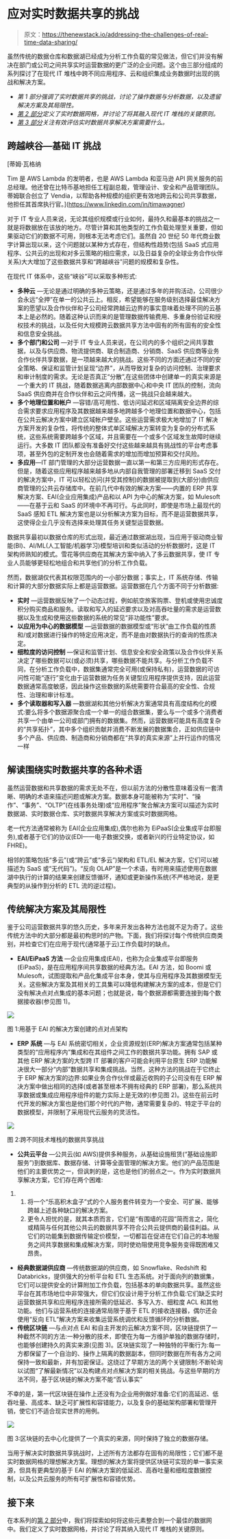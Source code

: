 # 应对实时数据共享的挑战

> 原文：<https://thenewstack.io/addressing-the-challenges-of-real-time-data-sharing/>

虽然传统的数据仓库和数据湖已经成为分析工作负载的常见做法，但它们并没有解决在部门或公司之间共享实时运营数据的更广泛的企业问题。这个由三部分组成的系列探讨了在现代 IT 堆栈中跨不同应用程序、云和组织集成业务数据时出现的挑战和解决方案。

*   *第 1 部分强调了实时数据共享的挑战，讨论了操作数据与分析数据，以及遗留解决方案及其局限性。*
*   *[第 2 部分](https://thenewstack.io/the-real-time-data-mesh-and-its-place-in-modern-it-stacks/)定义了实时数据网格，并讨论了将其融入现代 IT 堆栈的关键原则。*
*   *[第 3 部分](https://thenewstack.io/vendor-checklist-for-real-time-data-meshes/)关注有效评估实时数据共享解决方案需要什么。*

## 跨越峡谷—基础 IT 挑战

 [蒂姆·瓦格纳

Tim 是 AWS Lambda 的发明者，也是 AWS Lambda 和亚马逊 API 网关服务的前总经理。他还曾在比特币基地担任工程副总裁，管理设计、安全和产品管理团队。蒂姆联合创立了 Vendia，以帮助各种规模的组织更有效地跨云和公司共享数据，他担任其首席执行官。](https://www.linkedin.com/in/timawagner) 

对于 IT 专业人员来说，无论其组织规模或行业如何，最持久和最基本的挑战之一就是将数据放在该放的地方。尽管计算和其他类型的工作负载处理至关重要，但如果驱动它们的数据不可用，则根本无法考虑它们。虽然自 20 世纪 50 年代商业数字计算出现以来，这个问题就以某种方式存在，但结构性趋势(包括 SaaS 式应用程序、公共云的出现和对多云策略的相应需求，以及日益复杂的全球业务合作伙伴关系)大大增加了这些数据共享和“跨越峡谷”问题的规模和复杂性。

在现代 IT 体系中，这些“峡谷”可以采取多种形式:

*   **多种云** —无论是通过明确的多种云策略，还是通过多年的并购活动，公司很少会永远“全押”在单一的公共云上。相反，希望能够在服务级别选择最佳解决方案的愿望以及合作伙伴和子公司经常跨越云边界的事实意味着处理不同的云基本上是必然的。随着这种认识而来的是管理数据传输费用、多重身份验证和授权技术的挑战，以及任何大规模跨云数据共享方法中固有的所有固有的安全性和信息安全挑战。
*   **多个部门和公司** —对于 IT 专业人员来说，在公司内的多个组织之间共享数据，以及与供应商、物流提供商、联合制造商、分销商、SaaS 供应商等业务合作伙伴共享数据，是一项越来越大的挑战。这些不同的方面还通过不同的安全策略、保证和监管计划呈现“边界”，从而导致对复杂的访问控制、治理要求和审计制度的需求。无论是否真正“分散”,在这些团体中创建单一的真实来源是一个重大的 IT 挑战，随着数据逃离内部数据中心和中央 IT 团队的控制，流向 SaaS 供应商并在合作伙伴和云之间传播，这一挑战只会越来越大。
*   **多个地理位置和帐户** —容错/高可用性、低访问延迟和区域隔离安全边界的综合需求要求应用程序及其数据越来越多地跨越多个地理位置和数据中心，包括在公共云解决方案中建立区域帐户壁垒。这些运营需求极大地增加了 IT 解决方案开发的复杂性，将传统的整体式单区域解决方案转变为复杂的分布式系统，这些系统需要跨越多个区域，并且需要在一个或多个区域发生故障时继续运行。大多数 IT 团队都没有准备好交付这些越来越具有挑战性的平台考虑事项，甚至外包的定制开发也会随着需求的增加而增加预算和交付风险。
*   **多应用**—IT 部门管理的大部分运营数据一直以第一和第三方应用的形式存在。但是，随着这些应用程序越来越多地从内部自我管理的部署迁移到 SaaS 交付的解决方案中，IT 可以轻松访问(并受其控制)的数据被提取到(大部分)由供应商管理的公共云存储库中。在前几代中有效的解决方案——内置的 ERP 共享解决方案、EAI(企业应用集成)产品和以 API 为中心的解决方案，如 Mulesoft——在基于云和 SaaS 的环境中不再可行。与此同时，即使是市场上最现代的 SaaS 感知 ETL 解决方案也是以分析解决方案为目标，而不是运营数据共享，这使得企业几乎没有选择来处理其任务关键型运营数据。

数据共享最初以数据仓库的形式出现，最近通过数据湖出现，当应用于驱动商业智能(BI)、AI/ML(人工智能/机器学习)模型培训和类似活动的分析数据时，这是 IT 架构师熟知的模式。雪花等供应商在其解决方案中纳入了多云数据共享，使 IT 专业人员能够更轻松地组合和共享他们的分析工作负载。

然而，数据湖仅代表其权限范围内的一小部分数据；事实上，IT 系统存储、传输和计算的大部分数据实际上都是运营数据。运营数据在几个方面不同于分析数据:

*   **实时** —运营数据反映了一个动态过程，例如航空旅客购票、登机或使用忠诚度积分购买商品和服务。读取和写入的延迟要求以及对高吞吐量的需求是运营数据以及生成和使用这些数据的系统的常见“非功能性”要求。
*   **以应用为中心的数据模型** —运营数据的数据模型或“形状”由工作负载的性质和/或对数据进行操作的特定应用决定，而不是由对数据执行的查询的性质决定。
*   **细粒度的访问控制** —保证和监管计划、信息安全和安全政策以及合作伙伴关系决定了哪些数据可以(或必须)共享，哪些数据不能共享。与分析工作负载不同，在分析工作负载中，数据集通常完全可用(或保持私有)，运营数据的可访问性可能“逐行”变化由于运营数据为任务关键型应用程序提供支持，因此运营数据通常高度敏感，因此操作这些数据的系统需要符合最高的安全性、合规性、治理和审计标准。
*   **多个读取器和写入器** —数据湖和其他分析解决方案通常具有高度结构化的模式:要么将多个数据源聚合成一个单一的组合数据集，要么与一个或多个消费者共享一个由单一公司或部门拥有的数据集。然而，运营数据可能具有高度复杂的“共享拓扑”，其中多个组织贡献并消费不断发展的数据集合，正如供应链中多个产品、供应商、制造商和分销商都在“共享的真实来源”上并行运作的情况一样

## 解读围绕实时数据共享的各种术语

虽然运营数据和共享数据的需求无处不在，但以前方法的分散性意味着没有一套清晰、明确的术语来描述问题或解决方案。数据本身可能被称为“实时”、“操作”、“事务”、“OLTP”(在线事务处理)或“应用程序”聚合解决方案可以描述为实时数据湖、实时数据仓库、实时数据共享解决方案或实时数据网格。

老一代方法通常被称为 EAI(企业应用集成),偶尔也称为 EiPaaS(企业集成平台即服务),或者基于它们的协议(EDI——电子数据交换，或者新兴的行业特定协议，如 FHRE)。

相邻的策略包括“多云”(或“跨云”或“多云”)架构和 ETL/EL 解决方案，它们可以被描述为 SaaS 或“无代码”)。“反向 OLAP”是一个术语，有时用来描述使用在数据湖中执行的计算的结果来创建反馈循环，通知或更新操作系统(不严格地说，是更典型的从操作到分析的 ETL 流的逆过程)。

## 传统解决方案及其局限性

鉴于公司运营数据共享的悠久历史，多年来开发出各种方法也就不足为奇了。这些传统方法中的大部分都是最初构思时的产物。下面，我们将探讨每个传统供应商类别，并检查它们在应用于现代(通常基于云)工作负载时的缺点。

*   **EAI/EiPaaS 方法** —企业应用集成(EAI)，也称为企业集成平台即服务(EiPaaS)，是在应用程序间共享数据的经典方法。EAI 方法，如 Boomi 或 Mulesoft，试图提取和产品化集成平台本身，使其与应用程序及其数据模型无关。这些解决方案及其相关的工具集可以降低构建解决方案的成本，但是它们没有解决点对点集成的基本问题；也就是说，每个数据源都需要连接到每个数据接收器(参见图 1)。

![](img/4a152f36e9d2dd197f928962364148ec.png)

图 1:用基于 EAI 的解决方案创建的点对点架构

*   **ERP 系统** —与 EAI 系统密切相关，企业资源规划(ERP)解决方案通常包括某种类型的“应用程序内”集成和在其组件之间工作的数据共享功能。拥有 SAP 或其他 ERP 解决方案的大型跨 IT 部署的客户可能会利用平台原生 ERP 功能解决很大一部分“内部”数据共享和集成挑战。当然，这种方法的挑战在于它终止于 ERP 解决方案的边界:如果业务合作伙伴或最近收购的子公司没有在 ERP 解决方案中做出相同的选择(或者甚至根本不拥有经典的 ERP 部署)，那么系统共享数据或集成应用程序组件的能力实际上是无效的(参见图 2)。这些在前云时代开发的解决方案也是他们那个时代的产物，通常需要复杂的、特定于平台的数据模型，并限制了采用现代云服务的灵活性。

![](img/06cd393d64cce158a716b26689561bc2.png)

图 2:跨不同技术堆栈的数据共享挑战

*   **公共云平台** —公共云(如 AWS)提供多种服务，从基础设施租赁(“基础设施即服务”)到数据库、数据存储、计算等全面管理的解决方案。他们的产品范围是他们的主要优势之一，但讽刺的是，这也是他们的弱点之一。作为实时数据共享解决方案，它们存在两个困难:

1.  1.  将一个“乐高积木盒子”式的个人服务套件转变为一个安全、可扩展、能够跨越上述各种缺口的解决方案。
    2.  更令人担忧的是，就其本质而言，它们是“有围墙的花园”简而言之，简化或精简与任何其他公共云的数据共享不符合公共云提供商的最佳利益。从它们的功能集到数据传输定价模型，一切都旨在促进在它们自己的本地服务之间共享数据和集成解决方案，同时使劝阻使用竞争服务变得既困难又昂贵。

*   **经典数据湖供应商** —传统数据湖的供应商，如 Snowflake、Redshift 和 Databricks，提供强大的分析平台和 ETL 生态系统。对于面向列的数据集，它们可以提供安全的计算附加工作负载，包括基本的单向数据共享。虽然这些平台在其市场地位中非常强大，但它们仅设计用于分析工作负载:它们缺乏实时运营数据共享和应用程序连接所需的低延迟、多写入方、细粒度 ACL 和其他功能。他们与运营系统的连接通常局限于基于 ETL 的接收连接器，偶尔还会使用“反向 ETL”解决方案来收集运营系统调优和反馈循环的分析数据。
*   **传统区块链** —与点对点 EAI 和自主开发的云解决方案不同，区块链提供了一种截然不同的方法:一种分散的技术，即使在为每一方维护单独的数据存储时，也能够创建持久的真实来源(见图 3)。区块链实现了一种独特的平衡行为:每一方都保留了一个自治的、操作上隔离的数据副本，但同时数据在所有各方之间保持一致和最新，并有加密保证。这绕过了早期方法的两个关键限制:不断轮询以试图“了解最新情况”以及构建点对点解决方案的相关挑战。与这些早期的方法不同，基于区块链的解决方案不能“否认事实”

不幸的是，第一代区块链在操作上还没有为企业用例做好准备:它们的高延迟、低吞吐量、高成本、缺乏可扩展性和容错能力，以及复杂的基础架构部署和管理开销，使它们不适合现实世界的用例。

![](img/aa590a1f09a4ee358b8cd64a20001001.png)

图 3:区块链的去中心化提供了一个真实的来源，同时保持了独立的数据存储。

当用于解决实时数据共享挑战时，上述所有方法都存在固有的局限性；它们都不是实时数据网格的理想解决方案。理想的解决方案将提供区块链可实现的单一事实来源，但具有更典型的基于 EAI 的解决方案的低延迟、高吞吐量和细粒度数据控制，以及公共云服务的所有可扩展性和容错优势。

## 接下来

在本系列的[第 2 部分](https://thenewstack.io/the-real-time-data-mesh-and-its-place-in-modern-it-stacks/)中，我们将探索如何将这些元素整合到一个最佳的数据网中。我们定义了实时数据网格，并讨论了将其纳入现代 IT 堆栈的关键原则。

<svg xmlns:xlink="http://www.w3.org/1999/xlink" viewBox="0 0 68 31" version="1.1"><title>Group</title> <desc>Created with Sketch.</desc></svg>